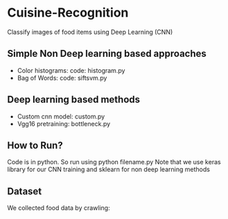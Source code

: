 # Cuisine-Recognition
Classify images of food items using Deep Learning (CNN)

## Simple Non Deep learning based approaches
- Color histograms: code: histogram.py
- Bag of Words: code: siftsvm.py

## Deep learning based methods
- Custom cnn model: custom.py
- Vgg16 pretraining: bottleneck.py


## How to Run?
Code is in python. So run using python filename.py
Note that we use keras library for our CNN training and sklearn for non deep learning methods

## Dataset
We collected food data by crawling: 
